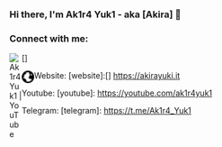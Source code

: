 ### Hi there, I'm Ak1r4 Yuk1 - aka [Akira] 👋

### Connect with me:


[<img align="left" alt="Ak1r4 Yuk1 | YouTube" width="22px" src="https://cdn.jsdelivr.net/npm/simple-icons@v3/icons/youtube.svg" />]

Website:
[website]:[<img align="left" alt="akirayuki.it" width="22px" src="https://raw.githubusercontent.com/iconic/open-iconic/master/svg/globe.svg" />] https://akirayuki.it

Youtube:
[youtube]: https://youtube.com/ak1r4yuk1

Telegram:
[telegram]: https://t.me/Ak1r4_Yuk1
